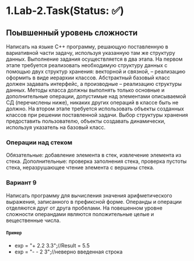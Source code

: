 # 1.Lab-2.Task(Status: ✅)
## Поывшенный уровень сложности
Написать на языке С++ программу, решающую поставленную в вариативной части задачу, используя указанную там же структуру данных. Выполнение задания осуществляется в два этапа. На первом этапе требуется реализовать необходимую структуру данных с помощью двух структур хранения: векторной и связной, – реализацию оформить в виде иерархии классов. Абстрактный базовый класс должен задавать интерфейс, а производные – реализацию структуры данных. Методы класса должны выполнять только основные и дополнительные операции, допустимые над элементами описываемой СД (перечислены ниже), никаких других операций в классе быть не должно. На втором этапе требуется использовать объекты созданных классов при решении поставленной задачи. Выбор структуры хранения предоставить пользователю, объекты создавать динамически, используя указатель на базовый класс.
### Операции над стеком
Обязательные: добавление элемента в стек, извлечение элемента из стека. Дополнительные: проверка заполнения стека, проверка пустоты стека, неразрушающее чтение элемента с вершины стека.
### Вариант 9
Написать программу для вычисления значения арифметического выражения, записанного в префиксной форме. Операнды и операции отделяются друг от друга пробелами. На повешенном уровне сложности операндами являются положительные целые и вещественные числа.
#### `Пример`
* exp = "+ 2.2 3.3";//Result = 5.5
* exp = "- - 2 3";//неверно введенная строка

